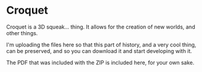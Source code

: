 # Croquet

Croquet is a 3D squeak... thing. It allows for the creation of new worlds, and other things.

I'm uploading the files here so that this part of history, and a very cool thing, can be preserved, and so you can download it and start developing with it.

The PDF that was included with the ZIP is included here, for your own sake.
